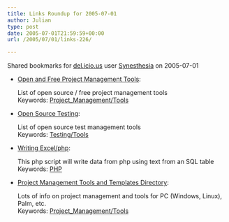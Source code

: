 ```yaml
---
title: Links Roundup for 2005-07-01
author: Julian
type: post
date: 2005-07-01T21:59:59+00:00
url: /2005/07/01/links-226/

---
```

Shared bookmarks for [del.icio.us][1] user  [Synesthesia][2] on 2005-07-01

  * [Open and Free Project Management Tools][3]:
  
    List of open source / free project management tools   
    Keywords: [Project_Management/Tools][4]
  * [Open Source Testing][5]:
  
    List of open source test management tools    
    Keywords: [Testing/Tools][6]
  * [Writing Excel/php][7]:
  
    This php script will write data from php using text from an SQL table   
    Keywords: [PHP][8]
  * [Project Management Tools and Templates Directory][9]:
  
    Lots of info on project management and tools for PC (Windows, Linux), Palm, etc.   
    Keywords: [Project_Management/Tools][4]

 [1]: http://del.icio.us/
 [2]: http://del.icio.us/synesthesia
 [3]: http://proj.chbs.dk/ "http://proj.chbs.dk/"
 [4]: http://del.icio.us/synesthesia/Project_Management/Tools
 [5]: http://www.opensourcetesting.org/testmgt.php "http://www.opensourcetesting.org/testmgt.php"
 [6]: http://del.icio.us/synesthesia/Testing/Tools
 [7]: http://www.scriptsearch.com/cgi-bin/jump.cgi?ID=7506 "http://www.scriptsearch.com/cgi-bin/jump.cgi?ID=7506"
 [8]: http://del.icio.us/synesthesia/PHP
 [9]: http://www.startwright.com/project1.htm "http://www.startwright.com/project1.htm"